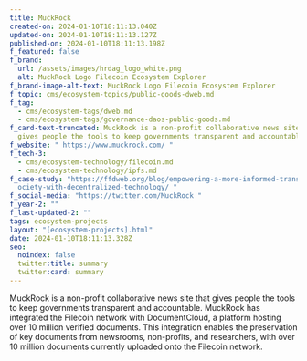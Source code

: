 ```yaml
---
title: MuckRock
created-on: 2024-01-10T18:11:13.040Z
updated-on: 2024-01-10T18:11:13.127Z
published-on: 2024-01-10T18:11:13.198Z
f_featured: false
f_brand:
  url: /assets/images/hrdag_logo_white.png
  alt: MuckRock Logo Filecoin Ecosystem Explorer
f_brand-image-alt-text: MuckRock Logo Filecoin Ecosystem Explorer
f_topic: cms/ecosystem-topics/public-goods-dweb.md
f_tag:
  - cms/ecosystem-tags/dweb.md
  - cms/ecosystem-tags/governance-daos-public-goods.md
f_card-text-truncated: MuckRock is a non-profit collaborative news site that
  gives people the tools to keep governments transparent and accountable.
f_website: " https://www.muckrock.com/ "
f_tech-3:
  - cms/ecosystem-technology/filecoin.md
  - cms/ecosystem-technology/ipfs.md
f_case-study: "https://ffdweb.org/blog/empowering-a-more-informed-transparent-s\
  ociety-with-decentralized-technology/ "
f_social-media: "https://twitter.com/MuckRock "
f_year-2: ""
f_last-updated-2: ""
tags: ecosystem-projects
layout: "[ecosystem-projects].html"
date: 2024-01-10T18:11:13.328Z
seo:
  noindex: false
  twitter:title: summary
  twitter:card: summary
---
```

MuckRock is a non-profit collaborative news site that gives people the tools to keep governments transparent and accountable. MuckRock has integrated the Filecoin network with DocumentCloud, a platform hosting over 10 million verified documents. This integration enables the preservation of key documents from newsrooms, non-profits, and researchers, with over 10 million documents currently uploaded onto the Filecoin network.